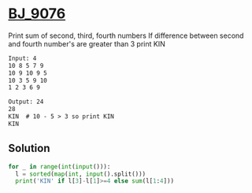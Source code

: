 # [BJ_9076](https://acmicpc.net/problem/9076)

Print sum of second, third, fourth numbers
If difference between second and fourth number's are greater than 3 print KIN

```txt
Input: 4
10 8 5 7 9
10 9 10 9 5
10 3 5 9 10
1 2 3 6 9

Output: 24
28
KIN  # 10 - 5 > 3 so print KIN
KIN
```

## Solution

```py
for _ in range(int(input())):
  l = sorted(map(int, input().split()))
  print('KIN' if l[3]-l[1]>=4 else sum(l[1:4]))
```

